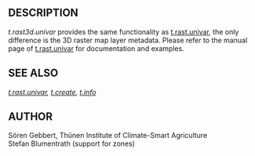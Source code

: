 ## DESCRIPTION

*t.rast3d.univar* provides the same functionality as
[t.rast.univar](t.rast.univar.md), the only difference is the 3D raster
map layer metadata. Please refer to the manual page of
[t.rast.univar](t.rast.univar.md) for documentation and examples.

## SEE ALSO

*[t.rast.univar](t.rast.univar.md), [t.create](t.create.md),
[t.info](t.info.md)*

## AUTHOR

Sören Gebbert, Thünen Institute of Climate-Smart Agriculture  
Stefan Blumentrath (support for zones)
